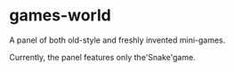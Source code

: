 # games-world
A panel of both old-style and freshly invented mini-games. 

Currently, the panel features only the'Snake'game.
